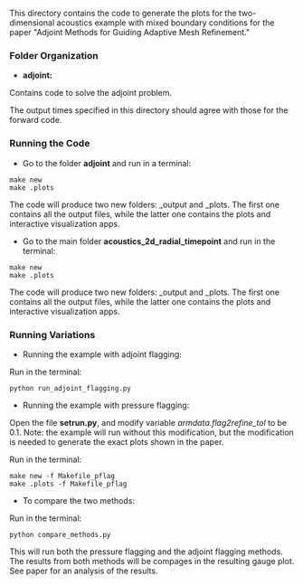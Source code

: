 This directory contains the code to generate the plots for the
two-dimensional acoustics example with mixed boundary conditions
for the paper "Adjoint Methods for Guiding Adaptive Mesh Refinement."

### Folder Organization
* **adjoint:**

Contains code to solve the adjoint problem.

The output times specified in this directory should agree with those for the
forward code. 

### Running the Code

* Go to the folder **adjoint** and run in a terminal:

```
make new
make .plots
```

The code will produce two new folders: _output and _plots. 
The first one contains all the output files, while the latter one contains the plots and interactive 
visualization apps.

* Go to the main folder **acoustics_2d_radial_timepoint** and run in the terminal:

```
make new
make .plots
```

The code will produce two new folders: _output and _plots. 
The first one contains all the output files, while the latter one contains the plots and interactive 
visualization apps.

### Running Variations

* Running the example with adjoint flagging:

Run in the terminal:

```
python run_adjoint_flagging.py
```

* Running the example with pressure flagging:

Open the file **setrun.py**, and modify variable *armdata.flag2refine_tol* to be 0.1. Note: the example will run without this modification, but the modification is needed to generate the exact plots shown in the paper.

Run in the terminal:

```
make new -f Makefile_pflag
make .plots -f Makefile_pflag
```

* To compare the two methods:

Run in the terminal:

```
python compare_methods.py
```

This will run both the pressure flagging and the adjoint flagging methods. The results from both methods will be compages in the resulting gauge plot. See paper for an analysis of the results. 


